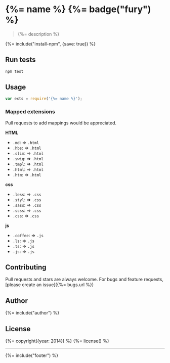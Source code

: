 # {%= name %} {%= badge("fury") %}

> {%= description %}

{%= include("install-npm", {save: true}) %}

## Run tests

```bash
npm test
```

## Usage

```js
var exts = require('{%= name %}');
```

### Mapped extensions

Pull requests to add mappings would be appreciated.

**HTML**

- `.md`: => `.html`
- `.hbs`: => `.html`
- `.slim`: => `.html`
- `.swig`: => `.html`
- `.tmpl`: => `.html`
- `.html`: => `.html`
- `.htm`: => `.html`

**css**

- `.less`: => `.css`
- `.styl`: => `.css`
- `.sass`: => `.css`
- `.scss`: => `.css`
- `.css`: => `.css`

**js**

- `.coffee`: => `.js`
- `.ls`: => `.js`
- `.ts`: => `.js`
- `.js`: => `.js`


## Contributing
Pull requests and stars are always welcome. For bugs and feature requests, [please create an issue]({%= bugs.url %})

## Author
{%= include("author") %}

## License
{%= copyright({year: 2014}) %}
{%= license() %}

***

{%= include("footer") %}